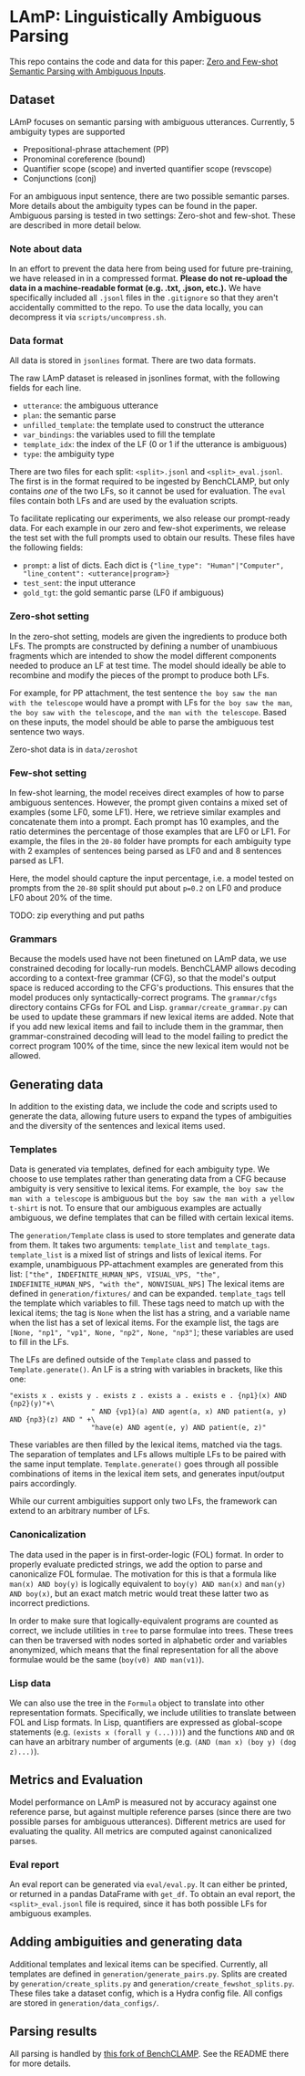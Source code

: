 # LAmP: Linguistically Ambiguous Parsing

This repo contains the code and data for this paper: [Zero and Few-shot Semantic Parsing with Ambiguous Inputs](https://esteng.github.io/assets/pdf/ambiguous_parsing_2023-6.pdf). 

## Dataset
LAmP focuses on semantic parsing with ambiguous utterances. Currently, 5 ambiguity types are supported
- Prepositional-phrase attachement (PP)
- Pronominal coreference (bound)
- Quantifier scope (scope) and inverted quantifier scope (revscope)
- Conjunctions (conj)

For an ambiguous input sentence, there are two possible semantic parses.  
More details about the ambiguity types can be found in the paper. 
Ambiguous parsing is tested in two settings: Zero-shot and few-shot. 
These are described in more detail below. 

### Note about data
In an effort to prevent the data here from being used for future pre-training, we have released in in a compressed format. 
**Please do not re-upload the data in a machine-readable format (e.g. .txt, .json, etc.).**
We have specifically included all `.jsonl` files in the `.gitignore` so that they aren't accidentally committed to the repo. 
To use the data locally, you can decompress it via `scripts/uncompress.sh`. 

### Data format 
All data is stored in `jsonlines` format. 
There are two data formats.

The raw LAmP dataset is released in jsonlines format, with the following fields for each line.
- `utterance`: the ambiguous utterance 
- `plan`: the semantic parse
- `unfilled_template`: the template used to construct the utterance
- `var_bindings`: the variables used to fill the template
- `template_idx`: the index of the LF (0 or 1 if the utterance is ambiguous) 
- `type`: the ambiguity type 

There are two files for each split: `<split>.jsonl` and `<split>_eval.jsonl`. 
The first is in the format required to be ingested by BenchCLAMP, but only contains *one* of the two LFs, so it cannot be used for evaluation. 
The `eval` files contain both LFs and are used by the evaluation scripts. 

To facilitate replicating our experiments, we also release our prompt-ready data. 
For each example in our zero and few-shot experiments, we release the test set with the full prompts used to obtain our results.
These files have the following fields:
- `prompt`: a list of dicts. Each dict is `{"line_type": "Human"|"Computer", "line_content": <utterance|program>}` 
- `test_sent`: the input utterance 
- `gold_tgt`: the gold semantic parse (LF0 if ambiguous)

### Zero-shot setting 
In the zero-shot setting, models are given the ingredients to produce both LFs. 
The prompts are constructed by defining a number of unambiuous fragments which are intended to show the model different components needed to produce an LF at test time.
The model should ideally be able to recombine and modify the pieces of the prompt to produce both LFs. 

For example, for PP attachment, the test sentence `the boy saw the man with the telescope` would have a prompt with LFs for `the boy saw the man`, `the boy saw with the telescope`, and `the man with the telescope`.
Based on these inputs, the model should be able to parse the ambiguous test sentence two ways. 

Zero-shot data is in `data/zeroshot` 
### Few-shot setting
In few-shot learning, the model receives direct examples of how to parse ambiguous sentences. 
However, the prompt given contains a mixed set of examples (some LF0, some LF1). 
Here, we retrieve similar examples and concatenate them into a prompt.
Each prompt has 10 examples, and the ratio determines the percentage of those examples that are LF0 or LF1. 
For example, the files in the `20-80` folder have prompts for each ambiguity type with 2 examples of sentences being parsed as LF0 and and 8 sentences parsed as LF1. 

Here, the model should capture the input percentage, i.e. a model tested on prompts from the `20-80` split should put about `p=0.2` on LF0 and produce LF0 about 20% of the time. 

TODO: zip everything and put paths 

### Grammars 
Because the models used have not been finetuned on LAmP data, we use constrained decoding for locally-run models. 
BenchCLAMP allows decoding according to a context-free grammar (CFG), so that the model's output space is reduced according to the CFG's productions. 
This ensures that the model produces only syntactically-correct programs. 
The `grammar/cfgs` directory contains CFGs for FOL and Lisp. 
`grammar/create_grammar.py` can be used to update these grammars if new lexical items are added. 
Note that if you add new lexical items and fail to include them in the grammar, then grammar-constrained decoding will lead to the model failing to predict the correct program 100% of the time, since the new lexical item would not be allowed.

## Generating data
In addition to the existing data, we include the code and scripts used to generate the data, allowing future users to expand the types of ambiguities and the diversity of the sentences and lexical items used. 

### Templates 
Data is generated via templates, defined for each ambiguity type. 
We choose to use templates rather than generating data from a CFG because ambiguity is very sensitive to lexical items. 
For example, `the boy saw the man with a telescope` is ambiguous but `the boy saw the man with a yellow t-shirt` is not. 
To ensure that our ambiguous examples are actually ambiguous, we define templates that can be filled with certain lexical items. 

The `generation/Template` class is used to store templates and generate data from them. 
It takes two arguments: `template_list` and `template_tags`. 
`template_list` is a mixed list of strings and lists of lexical items. For example, unambiguous PP-attachment examples are generated from this list: `["the", INDEFINITE_HUMAN_NPS, VISUAL_VPS, "the", INDEFINITE_HUMAN_NPS, "with the", NONVISUAL_NPS]` 
The lexical items are defined in `generation/fixtures/` and can be expanded. 
`template_tags` tell the template which variables to fill. These tags need to match up with the lexical items; the tag is `None` when the list has a string, and a variable name when the list has a set of lexical items. 
For the example list, the tags are `[None, "np1", "vp1", None, "np2", None, "np3"]`; these variables are used to fill in the LFs.

The LFs are defined outside of the `Template` class and passed to `Template.generate()`.
An LF is a string with variables in brackets, like this one: 

```
"exists x . exists y . exists z . exists a . exists e . {np1}(x) AND {np2}(y)"+\
                    " AND {vp1}(a) AND agent(a, x) AND patient(a, y) AND {np3}(z) AND " +\
                    "have(e) AND agent(e, y) AND patient(e, z)"
``` 

These variables are then filled by the lexical items, matched via the tags. 
The separation of templates and LFs allows multiple LFs to be paired with the same input template. 
`Template.generate()` goes through all possible combinations of items in the lexical item sets, and generates input/output pairs accordingly. 

While our current ambiguities support only two LFs, the framework can extend to an arbitrary number of LFs. 

### Canonicalization 
The data used in the paper is in first-order-logic (FOL) format. 
In order to properly evaluate predicted strings, we add the option to parse and canonicalize FOL formulae. 
The motivation for this is that a formula like `man(x) AND boy(y)` is logically equivalent to `boy(y) AND man(x)` and `man(y) AND boy(x)`, but an exact match metric would treat these latter two as incorrect predictions. 

In order to make sure that logically-equivalent programs are counted as correct, we include utilities in `tree` to parse formulae into trees. 
These trees can then be traversed with nodes sorted in alphabetic order and variables anonymized, which means that the final representation for all the above formulae would be the same (`boy(v0) AND man(v1)`).  


### Lisp data 
We can also use the tree in the `Formula` object to translate into other representation formats. 
Specifically, we include utilities to translate between FOL and Lisp formats. 
In Lisp, quantifiers are expressed as global-scope statements (e.g. `(exists x (forall y (...)))`) and the functions `AND` and `OR` can have an arbitrary number of arguments (e.g. `(AND (man x) (boy y) (dog z)...)`).

## Metrics and Evaluation 
Model performance on LAmP is measured not by accuracy against one reference parse, but against multiple reference parses (since there are two possible parses for ambiguous utterances). 
Different metrics are used for evaluating the quality. 
All metrics are computed against canonicalized parses.

### Eval report 
An eval report can be generated via `eval/eval.py`. 
It can either be printed, or returned in a pandas DataFrame with `get_df`.
To obtain an eval report, the `<split>_eval.jsonl` file is required, since it has both possible LFs for ambiguous examples. 

## Adding ambiguities and generating data 
Additional templates and lexical items can be specified.
Currently, all templates are defined in `generation/generate_pairs.py`.
Splits are created by `generation/create_splits.py` and `generation/create_fewshot_splits.py`.
These files take a dataset config, which is a Hydra config file. 
All configs are stored in `generation/data_configs/`. 

## Parsing results 
All parsing is handled by [this fork of BenchCLAMP](https://github.com/esteng/semantic_parsing_with_constrained_lm/tree/lamp).
See the README there for more details. 
